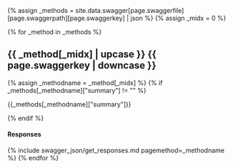 <div>
{% assign _methods = site.data.swagger[page.swaggerfile][page.swaggerpath][page.swaggerkey] | json %}
{% assign _midx = 0 %}

{% for _method in _methods %}
   <h2>{{ _method[_midx] | upcase }} {{ page.swaggerkey | downcase }}</h2>
   {% assign _methodname = _method[_midx] %}
    {% if _methods[_methodname]["summary"] != "" %} 
        <p>{{_methods[_methodname]["summary"]}}</p>       
    {% endif %}
         <h4>Responses</h4>       
        {% include swagger_json/get_responses.md pagemethod=_methodname %}
{% endfor %}

</div>